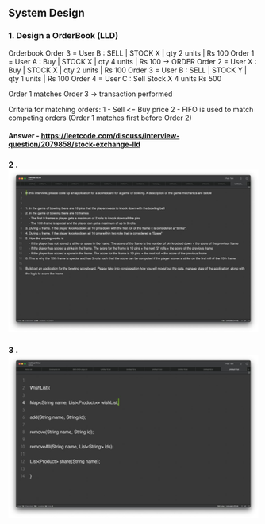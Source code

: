 ## System Design

### 1. Design a OrderBook (LLD)

Orderbook
Order 3 = User B : SELL | STOCK X | qty 2 units | Rs 100
Order 1 = User A : Buy | STOCK X | qty 4 units | Rs 100 -> ORDER
Order 2 = User X : Buy | STOCK X | qty 2 units | Rs 100
Order 3 = User B : SELL | STOCK Y | qty 1 units | Rs 100
Order 4 = User C : Sell Stock X 4 units Rs 500
 
Order 1 matches Order 3 -> transaction performed
 
Criteria for matching orders:
1 - Sell <= Buy price
2 - FIFO is used to match competing orders (Order 1 matches first before Order 2)

#### Answer - https://leetcode.com/discuss/interview-question/2079858/stock-exchange-lld


### 2 . ![Bowling LLD ](images/lld.jpeg)

### 3 . ![Athena LLD ](images/lld-Athena.jpeg)

